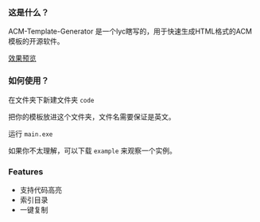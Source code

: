 ### 这是什么？

ACM-Template-Generator 是一个lyc瞎写的，用于快速生成HTML格式的ACM模板的开源软件。

[效果预览](<https://lycltb.github.io/homepage/source/Templates.html>)

### 如何使用？

在文件夹下新建文件夹 `code`

把你的模板放进这个文件夹，文件名需要保证是英文。

运行 `main.exe`

如果你不太理解，可以下载 `example` 来观察一个实例。

### Features

- 支持代码高亮
- 索引目录
- 一键复制